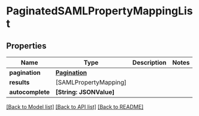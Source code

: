 # PaginatedSAMLPropertyMappingList

## Properties
Name | Type | Description | Notes
------------ | ------------- | ------------- | -------------
**pagination** | [**Pagination**](Pagination.md) |  | 
**results** | [SAMLPropertyMapping] |  | 
**autocomplete** | **[String: JSONValue]** |  | 

[[Back to Model list]](../README.md#documentation-for-models) [[Back to API list]](../README.md#documentation-for-api-endpoints) [[Back to README]](../README.md)


